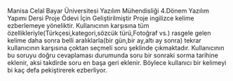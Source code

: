 
Manisa Celal Bayar Üniversitesi Yazılım Mühendisliği 4.Dönem Yazılım Yapımı Dersi Proje Ödevi İçin Geliştirilmiştir
 Proje ingilizce kelime ezberlemeye yöneliktir.
<a>Kullanıcının karşısına tüm özellikleriyle(Türkçesi,kategori,sözcük türü,Fotoğraf vs.) rasgele gelen kelime daha sonra belli aralıklarla(bir gün,bir ay,altı ay sonra) tekrar kullanıcının karşısına çoktan seçmeli soru şeklinde çıkmaktadır. Kullanıcının bu soruyu doğru cevaplaması durumunda soru bir sonraki sorma tarihine eklenir, aksi takdirde soru en başa geri eklenir. Böylece kullanıcı bir kelimeyi bi kaç defa pekiştirerek ezberliyor.<a/>
